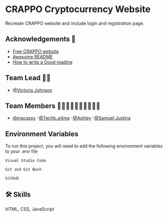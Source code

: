 
# CRAPPO Cryptocurrency Website

Recreate CRAPPO website and include login and registration page.

## Acknowledgements 🙏

 - [Free CRAPPO website](https://www.figma.com/file/CfkooUaVSkZbTv0Hn4bFuQ/CRAPPO---Free-Cryptocurrency-Website-(Community)-(Copy)?node-id=1%3A31)
 - [Awesome README](https://github.com/matiassingers/awesome-readme)
 - [How to write a Good readme](https://readme.so/editor)


## Team Lead 👩‍💻

- [@Victoria Johnson](https://github.com/DrVickie8)

## Team Members 👩‍💻👩‍💻👩‍💻👩‍💻👩‍💻
- [@macassy](https://github.com/Rozymacassy)
-[@Techk_e4ma](https://github.com/Glorypaul-pixel)
-[@Ashley](https://github.com/ashleynda)
-[@Samuel Justina](https://github.com/Jayteewebsyt)

## Environment Variables

To run this project, you will need to add the following environment variables to your .env file

`Visual Studio Code`

`Git and Git Bash`

`GitHub`




## 🛠 Skills
HTML, CSS, JavaScript


